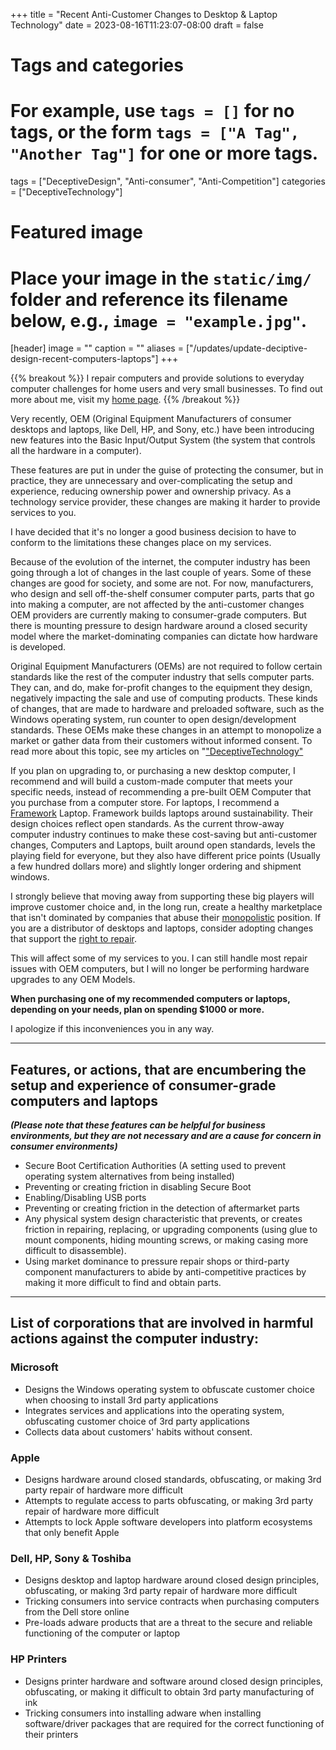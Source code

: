 +++
title = "Recent Anti-Customer Changes to Desktop & Laptop Technology"
date = 2023-08-16T11:23:07-08:00
draft = false
# Tags and categories
# For example, use `tags = []` for no tags, or the form `tags = ["A Tag", "Another Tag"]` for one or more tags.
tags = ["DeceptiveDesign", "Anti-consumer", "Anti-Competition"]
categories = ["DeceptiveTechnology"]

# Featured image
# Place your image in the `static/img/` folder and reference its filename below, e.g., `image = "example.jpg"`.
[header]
image = ""
caption = ""
aliases = ["/updates/update-deciptive-design-recent-computers-laptops"]
+++

{{% breakout %}}
I repair computers and provide solutions to everyday computer challenges for home users and very small businesses. To find out more about me, visit my [home page](https://scottrlarson.com). 
{{% /breakout %}}

Very recently, OEM (Original Equipment Manufacturers of consumer desktops and laptops, like Dell, HP, and Sony, etc.) have been introducing new features into the Basic Input/Output System (the system that controls all the hardware in a computer).

These features are put in under the guise of protecting the consumer, but in practice, they are unnecessary and over-complicating the setup and experience, reducing ownership power and ownership privacy. As a technology service provider, these changes are making it harder to provide services to you.

I have decided that it's no longer a good business decision to have to conform to the limitations these changes place on my services.

Because of the evolution of the internet, the computer industry has been going through a lot of changes in the last couple of years. Some of these changes are good for society, and some are not. For now, manufacturers, who design and sell off-the-shelf consumer computer parts, parts that go into making a computer, are not affected by the anti-customer changes OEM providers are currently making to consumer-grade computers. But there is mounting pressure to design hardware around a closed security model where the market-dominating companies can dictate how hardware is developed.

Original Equipment Manufacturers (OEMs) are not required to follow certain standards like the rest of the computer industry that sells computer parts. They can, and do, make for-profit changes to the equipment they design, negatively impacting the sale and use of computing products. These kinds of changes, that are made to hardware and preloaded software, such as the Windows operating system, run counter to open design/development standards. These OEMs make these changes in an attempt to monopolize a market or gather data from their customers without informed consent. To read more about this topic, see my articles on "<a href="https://www.scottrlarson.com/categories/deceptivetechnology/">"DeceptiveTechnology"</a>

If you plan on upgrading to, or purchasing a new desktop computer, I recommend and will build a custom-made computer that meets your specific needs, instead of recommending a pre-built OEM Computer that you purchase from a computer store. For laptops, I recommend a [Framework](https://frame.work/) Laptop. Framework builds laptops around sustainability. Their design choices reflect open standards. As the current throw-away computer industry continues to make these cost-saving but anti-customer changes, Computers and Laptops, built around open standards, levels the playing field for everyone, but they also have different price points (Usually a few hundred dollars more) and slightly longer ordering and shipment windows. 

I strongly believe that moving away from supporting these big players will improve customer choice and, in the long run, create a healthy marketplace that isn't dominated by companies that abuse their [monopolistic](https://www.endcreativemonopolies.com/) position. If you are a distributor of desktops and laptops, consider adopting changes that support the [right to repair](https://repair.org). 

This will affect some of my services to you. I can still handle most repair issues with OEM computers, but I will no longer be performing hardware upgrades to any OEM Models.

**When purchasing one of my recommended computers or laptops, depending on your needs, plan on spending $1000 or more.**

I apologize if this inconveniences you in any way.

---

## Features, or actions, that are encumbering the setup and experience of consumer-grade computers and laptops
***(Please note that these features can be helpful for business environments, but they are not necessary and are a cause for concern in consumer environments)***

- Secure Boot Certification Authorities (A setting used to prevent operating system alternatives from being installed)
- Preventing or creating friction in disabling Secure Boot
- Enabling/Disabling USB ports
- Preventing or creating friction in the detection of aftermarket parts
- Any physical system design characteristic that prevents, or creates friction in repairing, replacing, or upgrading components (using glue to mount components, hiding mounting screws, or making casing more difficult to disassemble).
- Using market dominance to pressure repair shops or third-party component manufacturers to abide by anti-competitive practices by making it more difficult to find and obtain parts.

---

## List of corporations that are involved in harmful actions against the computer industry:

### Microsoft
- Designs the Windows operating system to obfuscate customer choice when choosing to install 3rd party applications
- Integrates services and applications into the operating system, obfuscating customer choice of 3rd party applications
- Collects data about customers' habits without consent.

### Apple
- Designs hardware around closed standards, obfuscating, or making 3rd party repair of hardware more difficult
- Attempts to regulate access to parts obfuscating, or making 3rd party repair of hardware more difficult
- Attempts to lock Apple software developers into platform ecosystems that only benefit Apple

### Dell, HP, Sony & Toshiba
- Designs desktop and laptop hardware around closed design principles, obfuscating, or making 3rd party repair of hardware more difficult
- Tricking consumers into service contracts when purchasing computers from the Dell store online
- Pre-loads adware products that are a threat to the secure and reliable functioning of the computer or laptop

### HP Printers
- Designs printer hardware and software around closed design principles, obfuscating, or making it difficult to obtain 3rd party manufacturing of ink
- Tricking consumers into installing adware when installing software/driver packages that are required for the correct functioning of their printers

